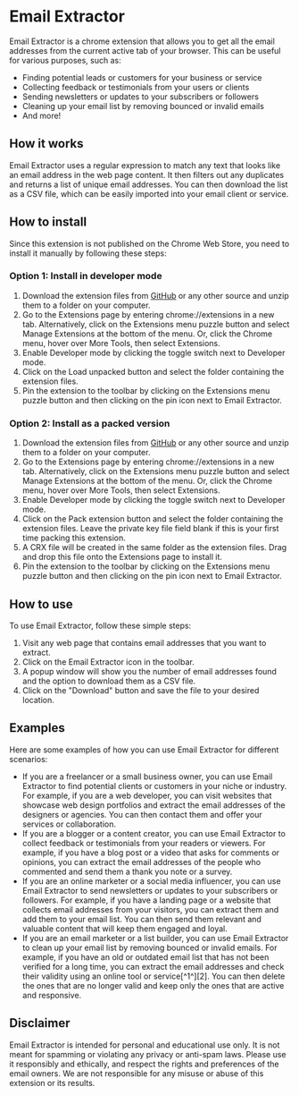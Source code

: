 # Email Extractor

Email Extractor is a chrome extension that allows you to get all the email addresses from the current active tab of your browser. This can be useful for various purposes, such as:

- Finding potential leads or customers for your business or service
- Collecting feedback or testimonials from your users or clients
- Sending newsletters or updates to your subscribers or followers
- Cleaning up your email list by removing bounced or invalid emails
- And more!

## How it works

Email Extractor uses a regular expression to match any text that looks like an email address in the web page content. It then filters out any duplicates and returns a list of unique email addresses. You can then download the list as a CSV file, which can be easily imported into your email client or service.

## How to install

Since this extension is not published on the Chrome Web Store, you need to install it manually by following these steps:

### Option 1: Install in developer mode

1. Download the extension files from [GitHub](https://www.youtube.com/watch?v=sZeUZjhOfgM) or any other source and unzip them to a folder on your computer.
2. Go to the Extensions page by entering chrome://extensions in a new tab. Alternatively, click on the Extensions menu puzzle button and select Manage Extensions at the bottom of the menu. Or, click the Chrome menu, hover over More Tools, then select Extensions.
3. Enable Developer mode by clicking the toggle switch next to Developer mode.
4. Click on the Load unpacked button and select the folder containing the extension files.
5. Pin the extension to the toolbar by clicking on the Extensions menu puzzle button and then clicking on the pin icon next to Email Extractor.

### Option 2: Install as a packed version

1. Download the extension files from [GitHub](https://www.youtube.com/watch?v=sZeUZjhOfgM) or any other source and unzip them to a folder on your computer.
2. Go to the Extensions page by entering chrome://extensions in a new tab. Alternatively, click on the Extensions menu puzzle button and select Manage Extensions at the bottom of the menu. Or, click the Chrome menu, hover over More Tools, then select Extensions.
3. Enable Developer mode by clicking the toggle switch next to Developer mode.
4. Click on the Pack extension button and select the folder containing the extension files. Leave the private key file field blank if this is your first time packing this extension.
5. A CRX file will be created in the same folder as the extension files. Drag and drop this file onto the Extensions page to install it.
6. Pin the extension to the toolbar by clicking on the Extensions menu puzzle button and then clicking on the pin icon next to Email Extractor.

## How to use

To use Email Extractor, follow these simple steps:

1. Visit any web page that contains email addresses that you want to extract.
2. Click on the Email Extractor icon in the toolbar.
3. A popup window will show you the number of email addresses found and the option to download them as a CSV file.
4. Click on the "Download" button and save the file to your desired location.

## Examples

Here are some examples of how you can use Email Extractor for different scenarios:

- If you are a freelancer or a small business owner, you can use Email Extractor to find potential clients or customers in your niche or industry. For example, if you are a web developer, you can visit websites that showcase web design portfolios and extract the email addresses of the designers or agencies. You can then contact them and offer your services or collaboration.
- If you are a blogger or a content creator, you can use Email Extractor to collect feedback or testimonials from your readers or viewers. For example, if you have a blog post or a video that asks for comments or opinions, you can extract the email addresses of the people who commented and send them a thank you note or a survey.
- If you are an online marketer or a social media influencer, you can use Email Extractor to send newsletters or updates to your subscribers or followers. For example, if you have a landing page or a website that collects email addresses from your visitors, you can extract them and add them to your email list. You can then send them relevant and valuable content that will keep them engaged and loyal.
- If you are an email marketer or a list builder, you can use Email Extractor to clean up your email list by removing bounced or invalid emails. For example, if you have an old or outdated email list that has not been verified for a long time, you can extract the email addresses and check their validity using an online tool or service[^1^][2]. You can then delete the ones that are no longer valid and keep only the ones that are active and responsive.

## Disclaimer

Email Extractor is intended for personal and educational use only. It is not meant for spamming or violating any privacy or anti-spam laws. Please use it responsibly and ethically, and respect the rights and preferences of the email owners. We are not responsible for any misuse or abuse of this extension or its results.
